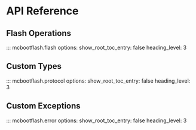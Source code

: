 # API Reference

## Flash Operations

::: mcbootflash.flash
    options:
      show_root_toc_entry: false
      heading_level: 3

## Custom Types

::: mcbootflash.protocol
    options:
      show_root_toc_entry: false
      heading_level: 3

## Custom Exceptions

::: mcbootflash.error
    options:
      show_root_toc_entry: false
      heading_level: 3

